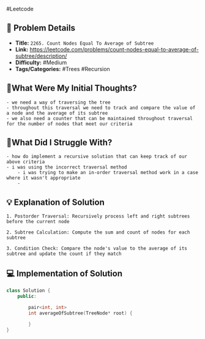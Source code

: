 #Leetcode
## 📝 Problem Details

- **Title:** `2265. Count Nodes Equal To Average of Subtree`
- **Link:** https://leetcode.com/problems/count-nodes-equal-to-average-of-subtree/description/
- **Difficulty:** #Medium 
- **Tags/Categories:** #Trees #Recursion 

## 💭What Were My Initial Thoughts?

```
- we need a way of traversing the tree
- throughout this traversal we need to track and compare the value of a node and the average of its subtree
- we also need a counter that can be maintained throughout traversal for the number of nodes that meet our criteria
```

## 🤔What Did I Struggle With?

```
- how do implement a recursive solution that can keep track of our above criteria
- i was using the incorrect traversal method
	- i was trying to make an in-order traversal method work in a case where it wasn't appropriate
	- 
```

## 💡 Explanation of Solution

```
1. Postorder Traversal: Recursively process left and right subtrees before the current node

2. Subtree Calculation: Compute the sum and count of nodes for each subtree

3. Condition Check: Compare the node's value to the average of its subtree and update the count if they match

```
## 💻 Implementation of Solution

```cpp
class Solution {
	public:

		pair<int, int> 
	    int averageOfSubtree(TreeNode* root) {
	    
	    }
}
```